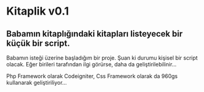 Kitaplik v0.1
========

Babamın kitaplığındaki kitapları listeyecek bir küçük bir script.
-----------------------------------------------------------------

Babamın isteği üzerine başladığım bir proje.
Şuan ki durumu kişisel bir script olacak. 
Eğer birileri tarafından ilgi görürse, daha da geliştirilebilinir...

Php Framework olarak Codeigniter,
Css Framework olarak da 960gs kullanarak geliştiriliyor...

